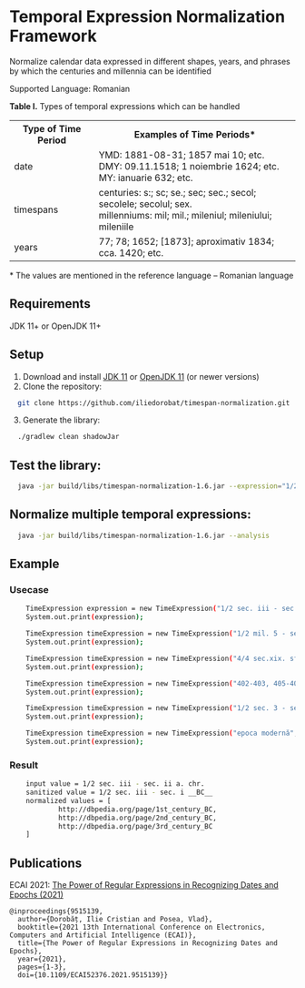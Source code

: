 # Temporal Expression Normalization Framework
Normalize calendar data expressed in different shapes, years, and phrases by which the centuries and millennia can be identified

Supported Language: Romanian

<b>Table I.</b> Types of temporal expressions which can be handled
<table>
    <tr>
        <th>Type of Time Period</th>
        <th>Examples of Time Periods*</th>
    </tr>
    <tr>
        <td>date</td>
        <td>
            YMD: 1881-08-31; 1857 mai 10; etc.<br/>
            DMY: 09.11.1518; 1 noiembrie 1624; etc.<br/>
            MY: ianuarie 632; etc.
        </td>
    </tr>
    <tr>
        <td>timespans</td>
        <td>
            centuries: s:; sc; se.; sec; sec.; secol; secolele; secolul; sex.<br/>
            millenniums: mil; mil.; mileniul; mileniului; mileniile
        </td>
    </tr>
    <tr>
        <td>years</td>
        <td>77; 78; 1652; [1873]; aproximativ 1834; cca. 1420; etc.</td>
    </tr>
</table>
* The values are mentioned in the reference language – Romanian language

## Requirements
JDK 11+ or OpenJDK 11+

## Setup
1. Download and install [JDK 11](https://www.oracle.com/nl/java/technologies/javase/jdk11-archive-downloads.html) or [OpenJDK 11](https://openjdk.org/install/) (or newer versions)
2. Clone the repository:
```bash
  git clone https://github.com/iliedorobat/timespan-normalization.git
```
3. Generate the library:
```bash
  ./gradlew clean shadowJar
```

## Test the library:
```bash
  java -jar build/libs/timespan-normalization-1.6.jar --expression="1/2 sec. 3 a. chr - sec. 2 p. chr."
```

## Normalize multiple temporal expressions:
```bash
  java -jar build/libs/timespan-normalization-1.6.jar --analysis
```

## Example
### Usecase
```bash
    TimeExpression expression = new TimeExpression("1/2 sec. iii - sec. i a. chr.", null);
    System.out.print(expression);

    TimeExpression timeExpression = new TimeExpression("1/2 mil. 5 - sec. i al mil. 4 a.chr.", null);
    System.out.print(expression);

    TimeExpression timeExpression = new TimeExpression("4/4 sec.xix. sfârșitul sec.al xix-lea și începutul sec.al xx-lea.", null);
    System.out.print(expression);

    TimeExpression timeExpression = new TimeExpression("402-403, 405-406 a. chr.", null);
    System.out.print(expression);

    TimeExpression timeExpression = new TimeExpression("1/2 sec. 3 - sec. 1 a. chr.", null);
    System.out.print(expression);

    TimeExpression timeExpression = new TimeExpression("epoca modernă", null);
    System.out.print(expression);
```

### Result
```bash
    input value = 1/2 sec. iii - sec. ii a. chr.
    sanitized value = 1/2 sec. iii - sec. i __BC__
    normalized values = [
            http://dbpedia.org/page/1st_century_BC,
            http://dbpedia.org/page/2nd_century_BC,
            http://dbpedia.org/page/3rd_century_BC
    ]
```

## Publications
ECAI 2021: [The Power of Regular Expressions in Recognizing Dates and Epochs (2021)](https://ieeexplore.ieee.org/document/9515139)
```
@inproceedings{9515139,
  author={Dorobăț, Ilie Cristian and Posea, Vlad},
  booktitle={2021 13th International Conference on Electronics, Computers and Artificial Intelligence (ECAI)}, 
  title={The Power of Regular Expressions in Recognizing Dates and Epochs}, 
  year={2021},
  pages={1-3},
  doi={10.1109/ECAI52376.2021.9515139}}
```

